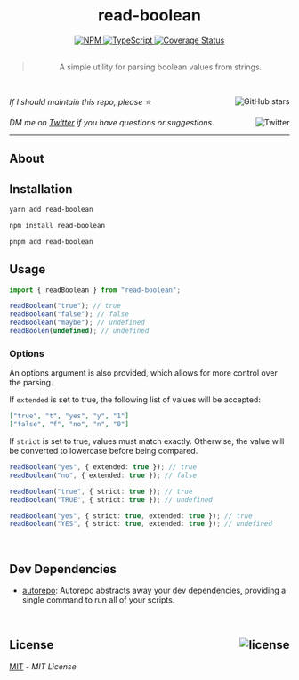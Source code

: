 <!--BEGIN HEADER-->
<div id="top" align="center">
  <h1>read-boolean</h1>
  <a href="https://npmjs.com/package/read-boolean">
    <img alt="NPM" src="https://img.shields.io/npm/v/read-boolean.svg">
  </a>
  <a href="https://github.com/bconnorwhite/read-boolean">
    <img alt="TypeScript" src="https://img.shields.io/github/languages/top/bconnorwhite/read-boolean.svg">
  </a>
  <a href="https://coveralls.io/github/bconnorwhite/read-boolean?branch=master">
    <img alt="Coverage Status" src="https://img.shields.io/coveralls/github/bconnorwhite/read-boolean.svg?branch=master">
  </a>
</div>

<br />

<blockquote align="center">A simple utility for parsing boolean values from strings.</blockquote>

<br />

_If I should maintain this repo, please ⭐️_
<a href="https://github.com/bconnorwhite/read-boolean">
  <img align="right" alt="GitHub stars" src="https://img.shields.io/github/stars/bconnorwhite/read-boolean?label=%E2%AD%90%EF%B8%8F&style=social">
</a>

_DM me on [Twitter](https://twitter.com/bconnorwhite) if you have questions or suggestions._
<a href="https://twitter.com/bconnorwhite">
  <img align="right" alt="Twitter" src="https://img.shields.io/twitter/url?label=%40bconnorwhite&style=social&url=https%3A%2F%2Ftwitter.com%2Fbconnorwhite">
</a>

---
<!--END HEADER-->

## About

## Installation

```sh
yarn add read-boolean
```

```sh
npm install read-boolean
```

```sh
pnpm add read-boolean
```

## Usage

```ts
import { readBoolean } from "read-boolean";

readBoolean("true"); // true
readBoolean("false"); // false
readBoolean("maybe"); // undefined
readBoolen(undefined); // undefined
```

### Options

An options argument is also provided, which allows for more control over the parsing.

If `extended` is set to true, the following list of values will be accepted:
```json
["true", "t", "yes", "y", "1"]
["false", "f", "no", "n", "0"]
```
If `strict` is set to true, values must match exactly. Otherwise, the value will be converted to lowercase before being compared.

```ts
readBoolean("yes", { extended: true }); // true
readBoolean("no", { extended: true }); // false

readBoolean("true", { strict: true }); // true
readBoolean("TRUE", { strict: true }); // undefined

readBoolean("yes", { strict: true, extended: true }); // true
readBoolean("YES", { strict: true, extended: true }); // undefined
```

<!--BEGIN FOOTER-->

<br />

<h2>Dev Dependencies</h2>

- [autorepo](https://www.npmjs.com/package/autorepo): Autorepo abstracts away your dev dependencies, providing a single command to run all of your scripts.


<br />

<h2 id="license">License <a href="https://opensource.org/licenses/MIT"><img align="right" alt="license" src="https://img.shields.io/npm/l/read-boolean.svg"></a></h2>

[MIT](https://opensource.org/licenses/MIT) - _MIT License_
<!--END FOOTER-->
